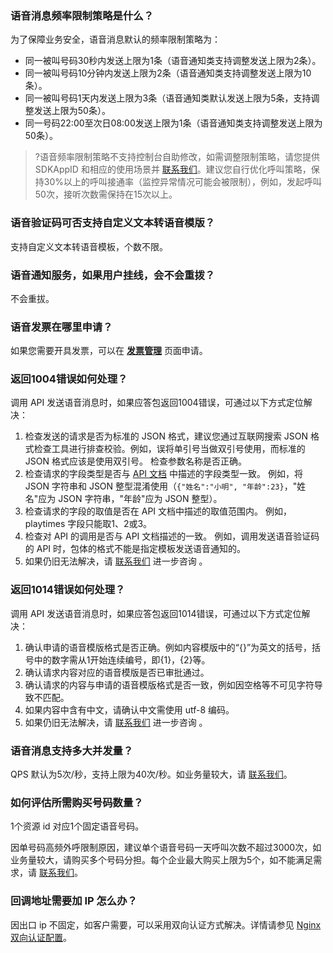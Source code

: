 ### 语音消息频率限制策略是什么？[](id:Q1)
为了保障业务安全，语音消息默认的频率限制策略为：

- 同一被叫号码30秒内发送上限为1条（语音通知类支持调整发送上限为2条）。
- 同一被叫号码10分钟内发送上限为2条（语音通知类支持调整发送上限为10条）。
- 同一被叫号码1天内发送上限为3条（语音通知类默认发送上限为5条，支持调整发送上限为50条）。
- 同一号码22:00至次日08:00发送上限为1条（语音通知类支持调整发送上限为50条）。
>?语音频率限制策略不支持控制台自助修改，如需调整限制策略，请您提供 SDKAppID 和相应的使用场景并 [联系我们](https://cloud.tencent.com/document/product/1128/37720)。建议您自行优化呼叫策略，保持30%以上的呼叫接通率（监控异常情况可能会被限制），例如，发起呼叫50次，接听次数需保持在15次以上。

### 语音验证码可否支持自定义文本转语音模版？[](id:Q2)
支持自定义文本转语音模板，个数不限。

### 语音通知服务，如果用户挂线，会不会重拨？[](id:Q3)
不会重拔。

### 语音发票在哪里申请？[](id:Q4)
如果您需要开具发票，可以在 **[发票管理](https://console.cloud.tencent.com/expense/invoice)** 页面申请。

### 返回1004错误如何处理？[](id:Q5)
调用 API 发送语音消息时，如果应答包返回1004错误，可通过以下方式定位解决：

1. 检查发送的请求是否为标准的 JSON 格式，建议您通过互联网搜索 JSON 格式检查工具进行排查校验。例如，误将单引号当做双引号使用，而标准的 JSON 格式应该是使用双引号。
检查参数名称是否正确。
2. 检查请求的字段类型是否与 [API 文档](https://cloud.tencent.com/document/product/1128/51569) 中描述的字段类型一致。 例如，将 JSON 字符串和 JSON 整型混淆使用（`{"姓名":"小明", "年龄":23}`，"姓名"应为 JSON 字符串，"年龄"应为 JSON 整型）。
3. 检查请求的字段的取值是否在 API 文档中描述的取值范围内。 例如，playtimes 字段只能取1、2或3。
4. 检查对 API 的调用是否与 API 文档描述的一致。 例如，调用发送语音验证码的 API 时，包体的格式不能是指定模板发送语音通知的。
5. 如果仍旧无法解决，请 [联系我们](https://cloud.tencent.com/document/product/1128/37720) 进一步咨询 。

### 返回1014错误如何处理？[](id:Q6)
调用 API 发送语音消息时，如果应答包返回1014错误，可通过以下方式定位解决：

1. 确认申请的语音模版格式是否正确。例如内容模版中的“{}”为英文的括号，括号中的数字需从1开始连续编号，即{1}，{2}等。
2. 确认请求内容对应的语音模版是否已审批通过。
3. 确认请求的内容与申请的语音模版格式是否一致，例如因空格等不可见字符导致不匹配。
4. 如果内容中含有中文，请确认中文需使用 utf-8 编码。
5. 如果仍旧无法解决，请 [联系我们](https://cloud.tencent.com/document/product/1128/37720) 进一步咨询 。


### 语音消息支持多大并发量？[](id:Q7)
QPS 默认为5次/秒，支持上限为40次/秒。如业务量较大，请 [联系我们](https://cloud.tencent.com/document/product/1128/37720)。



### 如何评估所需购买号码数量？[](id:Q8)
1个资源 id 对应1个固定语音号码。

因单号码高频外呼限制原因，建议单个语音号码一天呼叫次数不超过3000次，如业务量较大，请购买多个号码分担。每个企业最大购买上限为5个，如不能满足需求，请 [联系我们](https://cloud.tencent.com/document/product/1128/37720)。


### 回调地址需要加 IP 怎么办？[](id:Q9)
因出口 ip 不固定，如客户需要，可以采用双向认证方式解决。详情请参见 [Nginx 双向认证配置](https://cloud.tencent.com/document/product/269/2714)。
